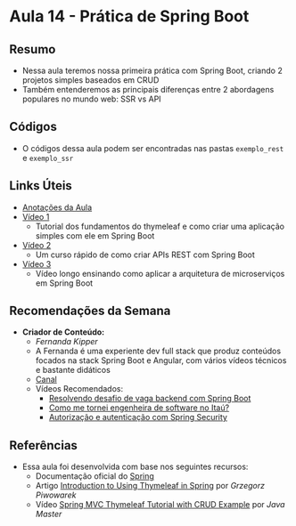 # Aula 14 - Prática de Spring Boot

## Resumo

- Nessa aula teremos nossa primeira prática com Spring Boot, criando 2 projetos simples baseados em CRUD
- Também entenderemos as principais diferenças entre 2 abordagens populares no mundo web: SSR vs API

## Códigos

- O códigos dessa aula podem ser encontradas nas pastas `exemplo_rest` e `exemplo_ssr`

## Links Úteis
- [Anotações da Aula](https://excalidraw.com/#json=iKXG0EDHooQcZBOWClvnd,fk3fC4Hjs8cC1n_8TidtEw)
- [Vídeo 1](https://www.youtube.com/watch?v=ig8k_5nEov4)
  - Tutorial dos fundamentos do thymeleaf e como criar uma aplicação simples com ele em Spring Boot
- [Vídeo 2](https://www.youtube.com/watch?v=SqU9v_V32RA)
  - Um curso rápido de como criar APIs REST com Spring Boot
- [Vídeo 3](https://www.youtube.com/watch?v=ZnECi2gatMs&pp=ygUbbWljcm9zc2VydmnDp29zIHNwcmluZyBib290)
  -  Vídeo longo ensinando como aplicar a arquitetura de microserviços em Spring Boot

## Recomendações da Semana

- **Criador de Conteúdo:**
  - *Fernanda Kipper*
  -  A Fernanda é uma experiente dev full stack que produz conteúdos focados na stack Spring Boot e Angular, com vários vídeos técnicos e bastante didáticos
  - [Canal](https://www.youtube.com/@kipperdev/videos)
  - Vídeos Recomendados:
    - [Resolvendo desafio de vaga backend com Spring Boot](https://www.youtube.com/watch?v=QXunBiLq2SM)
    - [Como me tornei engenheira de software no Itaú?](https://www.youtube.com/watch?v=ebEdyqNz5Fk)
    - [Autorização e autenticação com Spring Security](https://www.youtube.com/watch?v=5w-YCcOjPD0)

## Referências

- Essa aula foi desenvolvida com base nos seguintes recursos:
  - Documentação oficial do [Spring ](https://docs.spring.io/spring-framework/docs/3.2.x/spring-framework-reference/html/overview.html)
  -  Artigo [Introduction to Using Thymeleaf in Spring](https://www.baeldung.com/thymeleaf-in-spring-mvc) por *Grzegorz Piwowarek*
  -  Vídeo [Spring MVC Thymeleaf Tutorial with CRUD Example](https://www.youtube.com/watch?v=do7XqcaIkVk) por *Java Master*
